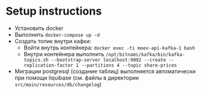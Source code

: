 # Setup instructions

- Установить docker
- Выполнить `docker-compose up -d`
- Создать топик внутри кафки:
  - Войти внутрь контейнера: `docker exec -ti moex-api-kafka-1 bash`
  - Внутри контейнера выполнить `/opt/bitnami/kafka/bin/kafka-topics.sh --bootstrap-server localhost:9092 --create --replication-factor 1 --partitions 4 --topic share-prices`
- Миграции postgresql (создание таблиц) выполняется автоматически при помощи liquibase (см. файлы в директории `src/main/resources/db/changelog`)